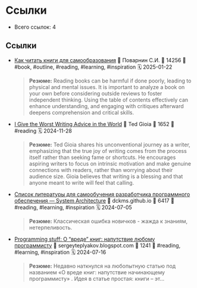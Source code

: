 # Ссылки

- Всего ссылок: 4

## Ссылки

- [Как читать книги для самообразования](https://readwise.io/reader/document_raw_content/262840656) 👤 Поварнин С.И. 💬 14256 🔖 #book, #outline, #reading, #learning, #inspiration 🗓️ 2025-01-22
    > **Резюме:** Reading books can be harmful if done poorly, leading to physical and mental issues. It is important to analyze a book on your own before considering outside reviews to foster independent thinking. Using the table of contents effectively can enhance understanding, and engaging with critiques afterward deepens comprehension and critical skills.
- [I Give the Worst Writing Advice in the World](https://www.honest-broker.com/p/i-give-the-worst-writing-advice-in) 👤 Ted Gioia 💬 1652 🔖 #reading 🗓️ 2024-11-28
    > **Резюме:** Ted Gioia shares his unconventional journey as a writer, emphasizing that the true joy of writing comes from the process itself rather than seeking fame or shortcuts. He encourages aspiring writers to focus on intrinsic motivation and make genuine connections with readers, rather than worrying about their audience size. Gioia believes that writing is a blessing and that anyone meant to write will feel that calling.
- [Список литературы для самообучения разработчика программного обеспечения — System Architecture](https://dckms.github.io/system-architecture/emacsway/it/self-education/self-education-for-software-engineer.html) 👤 dckms.github.io 💬 6417 🔖 #reading, #learning, #inspiration 🗓️ 2024-07-05
    > **Резюме:** Классическая ошибка новичков - жажда к знаниям, нетерпеливость.
- [Programming stuff: О “вреде” книг: напутствие любому программисту](https://sergeyteplyakov.blogspot.com/2017/02/reading-books-considered-harmful.html?m=1) 👤 sergeyteplyakov.blogspot.com 💬 1241 🔖 #reading, #learning, #inspiration 🗓️ 2024-07-16
    > **Резюме:** Недавно наткнулся на любопытную статью под названием «О вреде книг: напутствие начинающему программисту» . Идея в статье простая: книги – эт...
